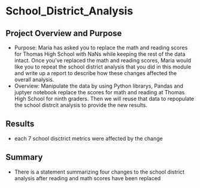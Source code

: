 # School_District_Analysis

## Project Overview and Purpose
- Purpose: Maria has asked you to replace the math and reading scores for Thomas High School with NaNs while keeping the rest of the data intact. Once you’ve replaced the math and reading scores, Maria would like you to repeat the school district analysis that you did in this module and write up a report to describe how these changes affected the overall analysis.
- Overview: Manipulate the data by using Python librarys, Pandas and juptyer notebook replace the scores for math and reading at Thomas High School for ninth graders. Then we will reuse that data to repopulate the school distrcit analysis to provide the new results.
## Results
* each 7 school disctrict metrics were affected by the change 

## Summary
* There is a statement summarizing four changes to the school district analysis after reading and math scores have been replaced
